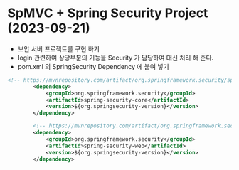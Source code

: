 # SpMVC + Spring Security Project (2023-09-21)
- 보안 서버 프로젝트를 구현 하기 
- login 관련하여 상당부분의 기능을 Security 가 담당하여 대신 처리 해 준다.
- pom.xml 의 SpringSecurity Dependency 에 붙여 넣기 
```xml
<!-- https://mvnrepository.com/artifact/org.springframework.security/spring-security-core -->
		<dependency>
			<groupId>org.springframework.security</groupId>
			<artifactId>spring-security-core</artifactId>
			<version>${org.springsecurity-version}</version>
		</dependency>

		<!-- https://mvnrepository.com/artifact/org.springframework.security/spring-security-web -->
		<dependency>
			<groupId>org.springframework.security</groupId>
			<artifactId>spring-security-web</artifactId>
			<version>${org.springsecurity-version}</version>
		</dependency>

```
